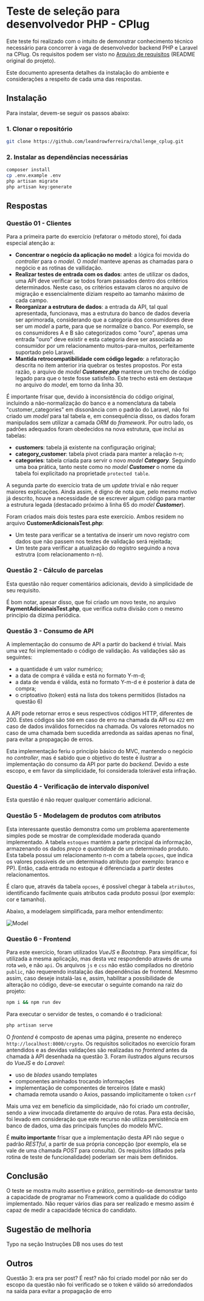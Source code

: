 # Teste de seleção para desenvolvedor PHP - CPlug

Este teste foi realizado com o intuito de demonstrar conhecimento técnico necessário para concorrer à vaga de desenvolvedor backend PHP e Laravel na CPlug. Os requisitos podem ser visto no [Arquivo de requisitos](INSTRUCOES.md) (README original do projeto).

Este documento apresenta detalhes da instalação do ambiente e considerações a respeito de cada uma das respostas.

## Instalação

Para instalar, devem-se seguir os passos abaixo:

### 1. Clonar o repositório

```bash
git clone https://github.com/leandrowferreira/challenge_cplug.git
```

### 2. Instalar as dependências necessárias

```bash
composer install
cp .env.example .env
php artisan migrate
php artisan key:generate
```

## Respostas

### Questão 01 - Clientes

Para a primeira parte do exercício (refatorar o método store), foi dada especial atenção a:

  - **Concentrar o negócio da aplicação no model**: a lógica foi movida do *controller* para o *model*. O *model* manteve apenas as chamadas para o negócio e as rotinas de vallidação.
  - **Realizar testes de entrada com os dados**: antes de utilizar os dados, uma API deve verificar se todos foram passados dentro dos critérios determinados. Neste caso, os critérios estavam claros no arquivo de migração e essencialmente diziam respeito ao tamanho máximo de cada campo.
  - **Reorganizar a estrutura de dados**: a entrada da API, tal qual apresentada, funcionava, mas a estrutura do banco de dados deveria ser aprimorada, considerando que a categoria dos consumidores deve ser um *model* a parte, para que se normalize o banco. Por exemplo, se os consumidores A e B são categorizados como "ouro", apenas uma entrada "ouro" deve existir e esta categoria deve ser associada ao consumidor por um relacionamento muitos-para-muitos, perfeitamente suportado pelo Laravel.
  - **Mantida retrocompatibilidade com código legado**: a refatoração descrita no item anterior iria quebrar os testes propostos. Por esta razão, o arquivo de *model* ***Customer.php*** manteve um trecho de código legado para que o teste fosse satisfeito. Este trecho está em destaque no arquivo do *model*, em torno da linha 30.

É importante frisar que, devido à inconsistência do código original, incluindo a não-normalização do banco e a nomenclatura da tabela "customer_categories" em dissonância com o padrão do Laravel, não foi criado um *model* para tal tabela e, em consequência disso, os dados foram manipulados sem utilizar a camada *ORM* do *framework*. Por outro lado, os padrões adequados foram obedecidos na nova estrutura, que inclui as tabelas:
  - **customers**: tabela já existente na configuração original;
  - **category_customer**: tabela pivot criada para manter a relação n-n;
  - **categories**: tabela criada para servir o novo *model* ***Category***. Seguindo uma boa prática, tanto neste como no *model* ***Customer*** o nome da tabela foi explicitado na proprietade `protected table`.

A segunda parte do exercício trata de um *update* trivial e não requer maiores explicações. Ainda assim, é digno de nota que, pelo mesmo motivo já descrito, houve a necessidade de se escrever algum código para manter a estrutura legada (destacado próximo à linha 65 do *model* ***Customer***).

Foram criados mais dois testes para este exercício. Ambos residem no arquivo **CustomerAdicionaisTest.php**:
  - Um teste para verificar se a tentativa de inserir um novo registro com dados que não passem nos testes de validação será rejeitada;
  - Um teste para verificar a atualização do registro seguindo a nova estrutra (com relacionamento n-n).


### Questão 2 - Cálculo de parcelas

Esta questão não requer comentários adicionais, devido à simplicidade de seu requisito.

É bom notar, apesar disso, que foi criado um novo teste, no arquivo **PaymentAdicionaisTest.php**, que verifica outra divisão com o mesmo princípio da dízima periódica.


### Questão 3 - Consumo de API

A implementação do consumo de API a partir do backend é trivial. Mais uma vez foi implementado o código de validação. As validações são as seguintes:
  - a quantidade é um valor numérico;
  - a data de compra é válida e está no formato Y-m-d;
  - a data de venda é válida, está no formato Y-m-d e é posterior à data de compra;
  - o criptoativo (token) está na lista dos tokens permitidos (listados na questão 6)

A API pode retornar erros e seus respectivos códigos HTTP, diferentes de 200. Estes códigos são `500` em caso de erro na chamada da API ou `422` em caso de dados inválidos fornecidos na chamada. Os valores retornados no caso de uma chamada bem sucedida arredonda as saídas apenas no final, para evitar a propagação de erros.

Esta implementação feriu o princípio básico do MVC, mantendo o negócio no *controller*, mas é sabido que o objetivo do teste é ilustrar a implementação do consumo da API por parte do *backend*. Devido a este escopo, e em favor da simplicidade, foi considerada tolerável esta infração.

### Questão 4 - Verificação de intervalo disponível

Esta questão é não requer qualquer comentário adicional.


### Questão 5 - Modelagem de produtos com atributos

Esta interessante questão demonstra como um problema aparentemente simples pode se mostrar de complexidade moderada quando implementado. A tabela `estoques` mantém a parte principal da informação, armazenando os dados *preço* e *quantidade* de um determinado produto. Esta tabela possui um relacionamento n-n com a tabela `opcoes`, que indica os valores possíveis de um determinado atributo (por exemplo: branco e PP). Então, cada entrada no estoque é diferenciada a partir destes relacionamentos.

É claro que, através da tabela `opcoes`, é possível chegar à tabela `atributos`, identificando facilmente quais atributos cada produto possui (por exemplo: cor e tamanho).

Abaixo, a modelagem simplificada, para melhor entendimento:

![Model](database/modelo_estoque.png)


### Questão 6 - Frontend

Para este exercício, foram utilizados *VueJS* e *Bootstrap*. Para simplificar, foi utilizada a mesma aplicação, mas desta vez respondendo através de uma rota `web`, e não `api`. Os arquivos `js` e `css` não estão compilados no diretório `public`, não requerendo instalação das dependências de frontend. Mesmmo assim, caso deseje instalá-las e, assim, habilitar a possibilidade de alteração no código, deve-se executar o seguinte comando na raiz do projeto:

```bash
npm i && npm run dev
```

Para executar o servidor de testes, o comando é o tradicional:

```bash
php artisan serve
```

O *frontend* é composto de apenas uma página, presente no endereço `http://localhost:8000/crypto`. Os requisitos solicitados no exercício foram antendidos e as devidas validações são realizadas no *frontend* antes da chamada à API desenhada na questão 3. Foram ilustrados alguns recursos do *VueJS* e do *Laravel*:
  - uso de *blades* usando templates
  - componentes aninhados trocando informações
  - implementação de componentes de terceiros (date e mask)
  - chamada remota usando o Axios, passando implicitamente o token `csrf`

Mais uma vez em benefício da simplicidade, não foi criado um *controller*, sendo a *view* invocada diretamente do arquivo de rotas. Para esta decisão, foi levado em consideração que este recurso não utiliza persistência em banco de dados, uma das principais funções do modelo MVC.

É **muito importante** frisar que a implementação desta API não segue o padrão *RESTful*, a partir de sua própria concepção (por exemplo, ela se vale de uma chamada *POST* para consulta). Os requisitos (ditados pela rotina de teste de funcionalidade) poderiam ser mais bem definidos.



## Conclusão

O teste se mostra muito assertivo e prático, permitindo-se demonstrar tanto a capacidade de programar no Framework como a qualidade do código implementado. Não requer vários dias para ser realizado e mesmo assim é capaz de medir a capacidade técnica do candidato.





## Sugestão de melhoria

Typo na seção Instruções
DB nos uses do test

## Outros



Questão 3:
    era pra ser post? É rest?
    não foi criado model por não ser do escopo da questão
    não foi verificado se o token é válido
    só arredondados na saída para evitar a propagação de erro